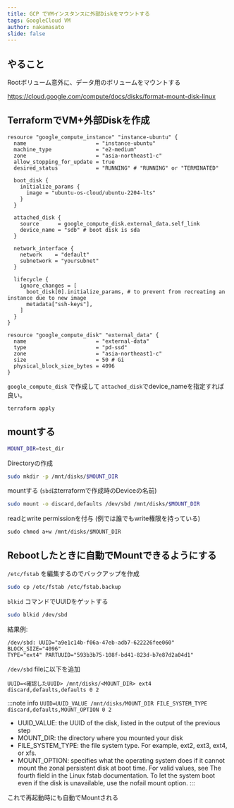 ```yaml
---
title: GCP でVMインスタンスに外部Diskをマウントする
tags: GoogleCloud VM
author: nakamasato
slide: false
---
```

## やること

Rootボリューム意外に、データ用のボリュームをマウントする

https://cloud.google.com/compute/docs/disks/format-mount-disk-linux

## TerraformでVM+外部Diskを作成

```hcl
resource "google_compute_instance" "instance-ubuntu" {
  name                      = "instance-ubuntu"
  machine_type              = "e2-medium"
  zone                      = "asia-northeast1-c"
  allow_stopping_for_update = true
  desired_status            = "RUNNING" # "RUNNING" or "TERMINATED"

  boot_disk {
    initialize_params {
      image = "ubuntu-os-cloud/ubuntu-2204-lts"
    }
  }

  attached_disk {
    source      = google_compute_disk.external_data.self_link
    device_name = "sdb" # boot disk is sda
  }

  network_interface {
    network    = "default"
    subnetwork = "yoursubnet"
  }

  lifecycle {
    ignore_changes = [
      boot_disk[0].initialize_params, # to prevent from recreating an instance due to new image
      metadata["ssh-keys"],
    ]
  }
}

resource "google_compute_disk" "external_data" {
  name                      = "external-data"
  type                      = "pd-ssd"
  zone                      = "asia-northeast1-c"
  size                      = 50 # Gi
  physical_block_size_bytes = 4096
}
```

`google_compute_disk` で作成して `attached_disk`でdevice_nameを指定すれば良い。

```
terraform apply
```

## mountする

```bash
MOUNT_DIR=test_dir
```

Directoryの作成

```bash
sudo mkdir -p /mnt/disks/$MOUNT_DIR
```

mountする (`sbd`はterraformで作成時のDeviceの名前)

```bash
sudo mount -o discard,defaults /dev/sbd /mnt/disks/$MOUNT_DIR
```

readとwrite permissionを付与 (例では誰でもwrite権限を持っている)

```
sudo chmod a+w /mnt/disks/$MOUNT_DIR
```

## Rebootしたときに自動でMountできるようにする

`/etc/fstab` を編集するのでバックアップを作成

```bash
sudo cp /etc/fstab /etc/fstab.backup
```

`blkid` コマンドでUUIDをゲットする

```bash
sudo blkid /dev/sbd
```

結果例:

```
/dev/sbd: UUID="a9e1c14b-f06a-47eb-adb7-622226fee060" BLOCK_SIZE="4096"
TYPE="ext4" PARTUUID="593b3b75-108f-bd41-823d-b7e87d2a04d1"
```

`/dev/sbd` fileに以下を追加

```
UUID=<確認したUUID> /mnt/disks/<MOUNT_DIR> ext4 discard,defaults,defaults 0 2
```

:::note info
`UUID=UUID_VALUE /mnt/disks/MOUNT_DIR FILE_SYSTEM_TYPE discard,defaults,MOUNT_OPTION 0 2`

- UUID_VALUE: the UUID of the disk, listed in the output of the previous step
- MOUNT_DIR: the directory where you mounted your disk
- FILE_SYSTEM_TYPE: the file system type. For example, ext2, ext3, ext4, or xfs.
- MOUNT_OPTION: specifies what the operating system does if it cannot mount the zonal persistent disk at boot time. For valid values, see The fourth field in the Linux fstab documentation. To let the system boot even if the disk is unavailable, use the nofail mount option.
:::

これで再起動時にも自動でMountされる


